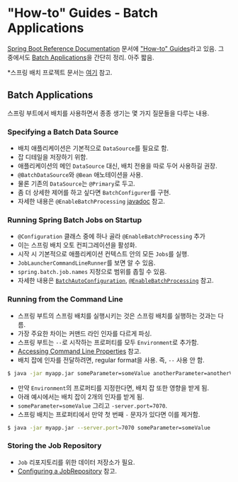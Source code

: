 # "How-to" Guides - Batch Applications

[Spring Boot Reference Documentation](https://docs.spring.io/spring-boot/docs/current/reference/html/index.html) 문서에 ["How-to" Guides](https://docs.spring.io/spring-boot/docs/current/reference/html/howto.html#howto)라고 있음. 그 중에서도 [Batch Applications](https://docs.spring.io/spring-boot/docs/current/reference/html/howto.html#howto-batch-applications)을 간단히 정리. 아주 짧음.

*스프링 배치 프로젝트 문서는 [여기](https://spring.io/projects/spring-batch) 참고.

## Batch Applications

스프링 부트에서 배치를 사용하면서 종종 생기는 몇 가지 질문들을 다루는 내용.

### Specifying a Batch Data Source

- 배치 애플리케이션은 기본적으로 `DataSource`를 필요로 함.
- 잡 디테일을 저장하기 위함.
- 애플리케이션의 메인 `DataSource` 대신, 배치 전용을 따로 두어 사용하길 권장.
- `@BatchDataSource`와 `@Bean` 애노테이션을 사용.
- 물론 기존의 `DataSource`는 `@Primary`로 두고.
- 좀 더 상세한 제어를 하고 싶다면 `BatchConfigurer`를 구현.
- 자세한 내용은 `@EnableBatchProcessing` [javadoc](https://docs.spring.io/spring-batch/docs/4.2.1.RELEASE/api/org/springframework/batch/core/configuration/annotation/EnableBatchProcessing.html) 참고.

### Running Spring Batch Jobs on Startup

- `@Configuration` 클래스 중에 하나 골라 `@EnableBatchProcessing` 추가
- 이는 스프링 배치 오토 컨피그레이션을 활성화.
- 시작 시 기본적으로 애플리케이션 컨텍스트 안의 모든 `Jobs`를 실행.
- `JobLauncherCommandLineRunner`를 보면 알 수 있음.
- `spring.batch.job.names` 지정으로 범위를 좁힐 수 있음.
- 자세한 내용은 [`BatchAutoConfiguration`](https://github.com/spring-projects/spring-boot/blob/v2.2.6.RELEASE/spring-boot-project/spring-boot-autoconfigure/src/main/java/org/springframework/boot/autoconfigure/batch/BatchAutoConfiguration.java), [`@EnableBatchProcessing`](https://docs.spring.io/spring-batch/docs/4.2.1.RELEASE/api/org/springframework/batch/core/configuration/annotation/EnableBatchProcessing.html) 참고.

### Running from the Command Line

- 스프링 부트의 스프링 배치를 실행시키는 것은 스프링 배치를 실행하는 것과는 다름.
- 가장 주요한 차이는 커맨드 라인 인자를 다르게 파싱.
- 스프링 부트는 `--`로 시작하는 프로퍼티를 모두 `Environment`로 추가함.
- [Accessing Command Line Properties](https://docs.spring.io/spring-boot/docs/current/reference/html/spring-boot-features.html#boot-features-external-config-command-line-args) 참고.
- 배치 잡에 인자를 전달하려면, regular format을 사용. 즉, `--` 사용 안 함.

```sh
$ java -jar myapp.jar someParameter=someValue anotherParameter=anotherValue
```

- 만약 `Environment`의 프로퍼티를 지정한다면, 배치 잡 또한 영향을 받게 됨.
- 아래 예시에서는 배치 잡이 2개의 인자를 받게 됨.
- `someParameter=someValue` 그리고 `-server.port=7070`.
- 스프링 배치는 프로퍼티에서 만약 첫 번째 `-` 문자가 있다면 이를 제거함.

```sh
$ java -jar myapp.jar --server.port=7070 someParameter=someValue
```

### Storing the Job Repository

- `Job` 리포지토리를 위한 데이터 저장소가 필요.
- [Configuring a JobRepository](https://docs.spring.io/spring-batch/docs/4.2.1.RELEASE/reference/html/job.html#configuringJobRepository) 참고.
